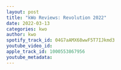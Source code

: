 ```yaml
---
layout: post
title: "kWo Reviews: Revolution 2022"
date: 2022-03-13
categories: kwo
author: kwo
spotify_track_id: 04G7aAMX68wwF5T7IJkmd3
youtube_video_id: 
apple_track_id: 1000553867956
youtube_metadata: 
---
```


